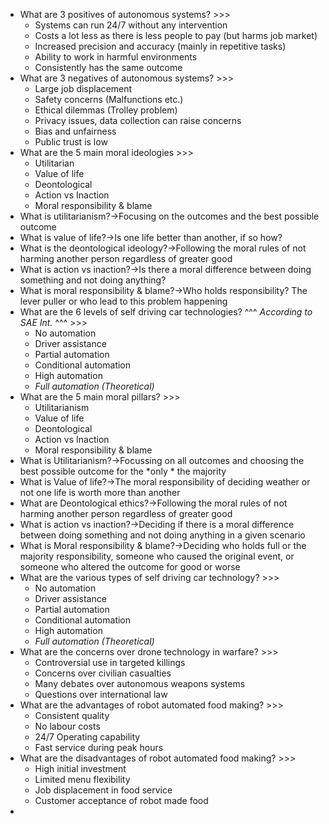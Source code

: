 - What are 3 positives of autonomous systems? >>>
    - Systems can run 24/7 without any intervention
    - Costs a lot less as there is less people to pay (but harms job market)
    - Increased precision and accuracy (mainly in repetitive tasks)
    - Ability to work in harmful environments
    - Consistently has the same outcome
- What are 3 negatives of autonomous systems? >>>
    - Large job displacement
    - Safety concerns (Malfunctions etc.)
    - Ethical dilemmas (Trolley problem)
    - Privacy issues, data collection can raise concerns
    - Bias and unfairness
    - Public trust is low
- What are the 5 main moral ideologies >>>
    -  Utilitarian
    -  Value of life
    -  Deontological
    -  Action vs Inaction
    - Moral responsibility & blame
- What is utilitarianism?→Focusing on the outcomes and the best possible outcome   
- What is value of life?→Is one life better than another, if so how?
- What is the deontological ideology?→Following the moral rules of not harming another person regardless of greater good  
- What is action vs inaction?→Is there a moral difference between doing something and not doing anything?
- What is moral responsibility & blame?→Who holds responsibility? The lever puller or who lead to this problem happening  
- What are the 6 levels of self driving car technologies? ^^^ *According to SAE Int.* ^^^ >>>
    - No automation 
    - Driver assistance
    - Partial automation
    - Conditional automation
    - High automation
    -  *Full automation (Theoretical)* 
- What are the 5 main moral pillars? >>>
    -  Utilitarianism
    -  Value of life
    -  Deontological
    -  Action vs Inaction  
    -  Moral responsibility & blame
- What is Utilitarianism?→Focussing on all outcomes and choosing the best possible outcome for the  *only * the majority
- What is Value of life?→The moral responsibility of deciding weather or not one life is worth more than another
- What are Deontological ethics?→Following the moral rules of not harming another person regardless of greater good  
- What is action vs inaction?→Deciding if there is a moral difference between doing something and not doing anything in a given scenario
- What is Moral responsibility & blame?→Deciding who holds full or the majority responsibility, someone who caused the original event, or someone who altered the outcome for good or worse
- What are the various types of self driving car technology? >>>
    - No automation 
    - Driver assistance
    - Partial automation
    - Conditional automation
    - High automation
    -  *Full automation (Theoretical)* 
- What are the concerns over drone technology in warfare? >>>
    - Controversial use in targeted killings 
    - Concerns over civilian casualties
    - Many debates over autonomous weapons systems
    - Questions over international law
- What are the advantages of robot automated food making? >>>
    - Consistent quality
    - No labour costs
    - 24/7 Operating capability
    - Fast service during peak hours
- What are the disadvantages of robot automated food making? >>>
    - High initial investment
    - Limited menu flexibility
    - Job displacement in food service
    - Customer acceptance of robot made food
- 

